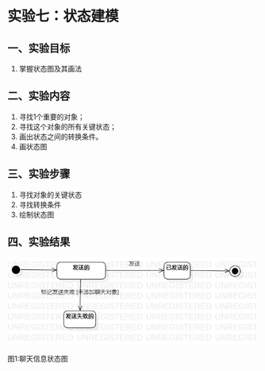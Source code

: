 # 实验七：状态建模

## 一、实验目标

1. 掌握状态图及其画法

## 二、实验内容

1. 寻找1个重要的对象；
2. 寻找这个对象的所有关键状态；
3. 画出状态之间的转换条件。
4. 画状态图

## 三、实验步骤

1. 寻找对象的关键状态   
2. 寻找转换条件  
3. 绘制状态图

## 四、实验结果

![聊天信息状态图](./StatechartDiagram1.jpg)

图1:聊天信息状态图
